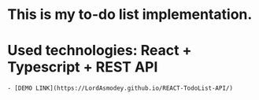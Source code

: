 # This is my to-do list implementation.
# Used technologies: React + Typescript + REST API

    - [DEMO LINK](https://LordAsmodey.github.io/REACT-TodoList-API/)
